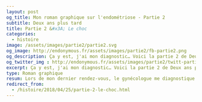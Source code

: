 ```yaml
---
layout: post
og_title: Mon roman graphique sur l'endométriose - Partie 2
subtitle: Deux ans plus tard
title: Partie 2 &#x3A; Le choc
categories:
  - histoire
image: /assets/images/partie2/partie2.svg
og_image: http://endonymous.fr/assets/images/partie2/fb-partie2.png
og_description: Ça y est, j'ai mon diagnostic… Voici la partie 2 de Deux ans plus tard, le choc.
og_twitter_img : http://endonymous.fr/assets/images/partie2/twitt-partie2.png
excerpt: Ça y est, j'ai mon diagnostic… Voici la partie 2 de Deux ans plus tard, le choc.
type: Roman graphique
resum: Lors de mon dernier rendez-vous, le gynécologue me diagnostique une endométriose qui est une maladie gynécologique chronique. Les quelques jour après ce rendez-vous sont étranges. J'ai du mal à réaliser ce que cela signifie mais je sais que cela va changer ma vie.
redirect_from:
  - /histoire/2018/04/25/partie-2-le-choc.html
---
```


<div class="padding0">
    <img class="img-fluid" src="/assets/images/partie2/02- (1).png" alt="">
    <img class="img-fluid" src="/assets/images/partie2/02- (2).png" alt="">
    <img class="img-fluid" src="/assets/images/partie2/02- (3).png" alt="">
    <img class="img-fluid" src="/assets/images/partie2/02- (4).png" alt="">
    <img class="img-fluid" src="/assets/images/partie2/02- (5).png" alt="">
    <img class="img-fluid" src="/assets/images/partie2/02- (6).png" alt="">
    <img class="img-fluid" src="/assets/images/partie2/02- (7).png" alt="">
    <img class="img-fluid" src="/assets/images/partie2/02- (8).png" alt="">
    <img class="img-fluid" src="/assets/images/partie2/02- (9).png" alt="">
    <img class="img-fluid" src="/assets/images/partie2/02- (10).png" alt="">
    <img class="img-fluid" src="/assets/images/partie2/02- (11).png" alt="">
    <img class="img-fluid" src="/assets/images/partie2/02- (12).png" alt="">
</div>